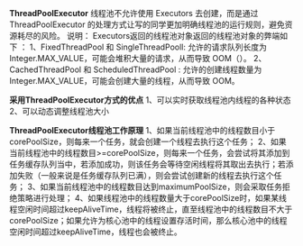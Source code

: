 **ThreadPoolExecutor**
     线程池不允许使用 Executors 去创建，而是通过 ThreadPoolExecutor 的处理方式让写的同学更加明确线程池的运行规则，避免资源耗尽的风险。
     说明： Executors返回的线程池对象返回的线程池对象的弊端如下 ：
    1、FixedThreadPool 和 SingleThreadPooll: 允许的请求队列长度为 Integer.MAX_VALUE，可能会堆积大量的请求，从而导致 OOM（）。
    2、CachedThreadPool 和 ScheduledThreadPool  : 允许的创建线程数量为 Integer.MAX_VALUE，可能会创建大量的线程，从而导致 OOM。

**采用ThreadPoolExecutor方式的优点**
    1、可以实时获取线程池内线程的各种状态
    2、可以动态调整线程池大小

**ThreadPoolExecutor线程池工作原理**
    1、如果当前线程池中的线程数目小于corePoolSize，则每来一个任务，就会创建一个线程去执行这个任务；
    2、如果当前线程池中的线程数目>=corePoolSize，则每来一个任务，会尝试将其添加到任务缓存队列当中，若添加成功，则该任务会等待空闲线程将其取出去执行；若添加失败（一般来说是任务缓存队列已满），则会尝试创建新的线程去执行这个任务；
    3、如果当前线程池中的线程数目达到maximumPoolSize，则会采取任务拒绝策略进行处理；
    4、如果线程池中的线程数量大于corePoolSize时，如果某线程空闲时间超过keepAliveTime，线程将被终止，直至线程池中的线程数目不大于corePoolSize；如果允许为核心池中的线程设置存活时间，那么核心池中的线程空闲时间超过keepAliveTime，线程也会被终止。
